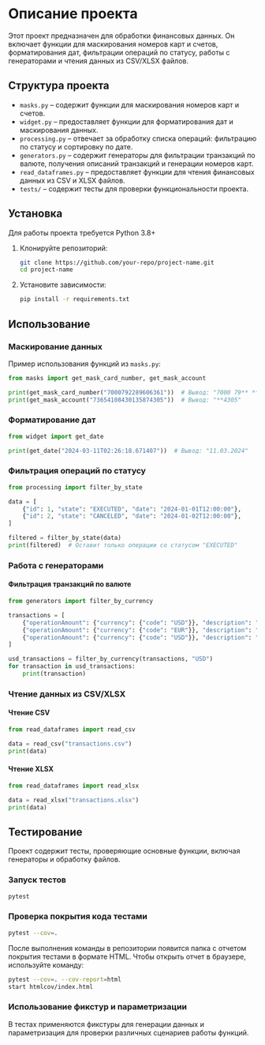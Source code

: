 # Описание проекта

Этот проект предназначен для обработки финансовых данных. Он включает функции для маскирования номеров карт и счетов, форматирования дат, фильтрации операций по статусу, работы с генераторами и чтения данных из CSV/XLSX файлов.

## Структура проекта

- `masks.py` – содержит функции для маскирования номеров карт и счетов.
- `widget.py` – предоставляет функции для форматирования дат и маскирования данных.
- `processing.py` – отвечает за обработку списка операций: фильтрацию по статусу и сортировку по дате.
- `generators.py` – содержит генераторы для фильтрации транзакций по валюте, получения описаний транзакций и генерации номеров карт.
- `read_dataframes.py` – предоставляет функции для чтения финансовых данных из CSV и XLSX файлов.
- `tests/` – содержит тесты для проверки функциональности проекта.

## Установка

Для работы проекта требуется Python 3.8+

1. Клонируйте репозиторий:
   ```sh
   git clone https://github.com/your-repo/project-name.git
   cd project-name
   ```
2. Установите зависимости:
   ```sh
   pip install -r requirements.txt
   ```

## Использование

### Маскирование данных

Пример использования функций из `masks.py`:

```python
from masks import get_mask_card_number, get_mask_account

print(get_mask_card_number("7000792289606361"))  # Вывод: "7000 79** **** 6361"
print(get_mask_account("73654108430135874305"))  # Вывод: "**4305"
```

### Форматирование дат

```python
from widget import get_date

print(get_date("2024-03-11T02:26:18.671407"))  # Вывод: "11.03.2024"
```

### Фильтрация операций по статусу

```python
from processing import filter_by_state

data = [
    {"id": 1, "state": "EXECUTED", "date": "2024-01-01T12:00:00"},
    {"id": 2, "state": "CANCELED", "date": "2024-01-02T12:00:00"},
]

filtered = filter_by_state(data)
print(filtered)  # Оставит только операции со статусом "EXECUTED"
```

### Работа с генераторами

#### Фильтрация транзакций по валюте

```python
from generators import filter_by_currency

transactions = [
    {"operationAmount": {"currency": {"code": "USD"}}, "description": "Transaction 1"},
    {"operationAmount": {"currency": {"code": "EUR"}}, "description": "Transaction 2"},
    {"operationAmount": {"currency": {"code": "USD"}}, "description": "Transaction 3"}
]

usd_transactions = filter_by_currency(transactions, "USD")
for transaction in usd_transactions:
    print(transaction)
```

### Чтение данных из CSV/XLSX

#### Чтение CSV

```python
from read_dataframes import read_csv

data = read_csv("transactions.csv")
print(data)
```

#### Чтение XLSX

```python
from read_dataframes import read_xlsx

data = read_xlsx("transactions.xlsx")
print(data)
```

## Тестирование

Проект содержит тесты, проверяющие основные функции, включая генераторы и обработку файлов.

### Запуск тестов

```sh
pytest
```

### Проверка покрытия кода тестами

```sh
pytest --cov=.
```

После выполнения команды в репозитории появится папка с отчетом покрытия тестами в формате HTML. Чтобы открыть отчет в браузере, используйте команду:

```sh
pytest --cov=. --cov-report=html
start htmlcov/index.html
```

### Использование фикстур и параметризации

В тестах применяются фикстуры для генерации данных и параметризация для проверки различных сценариев работы функций.

